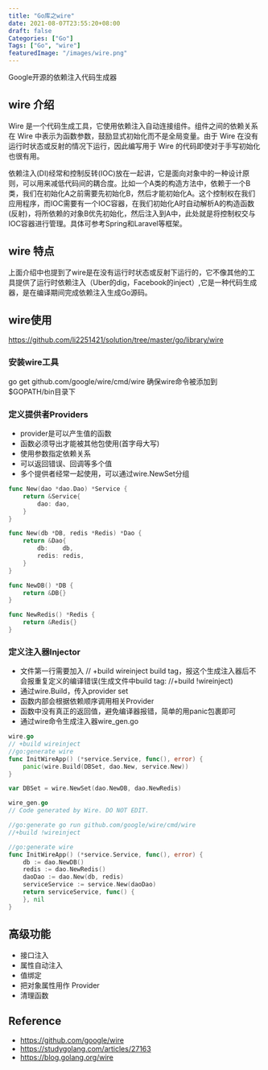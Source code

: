 ```yaml
---
title: "Go库之wire"
date: 2021-08-07T23:55:20+08:00
draft: false
Categories: ["Go"]
Tags: ["Go", "wire"]
featuredImage: "/images/wire.png"
---
```


Google开源的依赖注入代码生成器

<!--more-->
## wire 介绍
Wire 是一个代码生成工具，它使用依赖注入自动连接组件。组件之间的依赖关系在 Wire 中表示为函数参数，鼓励显式初始化而不是全局变量。由于 Wire 在没有运行时状态或反射的情况下运行，因此编写用于 Wire 的代码即使对于手写初始化也很有用。

依赖注入(DI)经常和控制反转(IOC)放在一起讲，它是面向对象中的一种设计原则，可以用来减低代码间的耦合度。比如一个A类的构造方法中，依赖于一个B类，我们在初始化A之前需要先初始化B，然后才能初始化A。这个控制权在我们应用程序，而IOC需要有一个IOC容器，在我们初始化A时自动解析A的构造函数(反射)，将所依赖的对象B优先初始化，然后注入到A中，此处就是将控制权交与IOC容器进行管理。具体可参考Spring和Laravel等框架。

## wire 特点
上面介绍中也提到了wire是在没有运行时状态或反射下运行的，它不像其他的工具提供了运行时依赖注入（Uber的dig，Facebook的inject）,它是一种代码生成器，是在编译期间完成依赖注入生成Go源码。

## wire使用
https://github.com/li2251421/solution/tree/master/go/library/wire
### 安装wire工具
go get github.com/google/wire/cmd/wire
确保wire命令被添加到$GOPATH/bin目录下
### 定义提供者Providers
- provider是可以产生值的函数
- 函数必须导出才能被其他包使用(首字母大写)
- 使用参数指定依赖关系
- 可以返回错误、回调等多个值
- 多个提供者经常一起使用，可以通过wire.NewSet分组
```go
func New(dao *dao.Dao) *Service {
	return &Service{
		dao: dao,
	}
}

func New(db *DB, redis *Redis) *Dao {
    return &Dao{
        db:    db,
        redis: redis,
    }
}

func NewDB() *DB {
    return &DB{}
}

func NewRedis() *Redis {
    return &Redis{}
}
```

### 定义注入器Injector
- 文件第一行需要加入 // +build wireinject build tag，报这个生成注入器后不会报重复定义的编译错误(生成文件中build tag: //+build !wireinject)
- 通过wire.Build，传入provider set
- 函数内部会根据依赖顺序调用相关Provider
- 函数中没有真正的返回值，避免编译器报错，简单的用panic包裹即可  
- 通过wire命令生成注入器wire_gen.go
```go
wire.go
// +build wireinject
//go:generate wire
func InitWireApp() (*service.Service, func(), error) {
	panic(wire.Build(DBSet, dao.New, service.New))
}

var DBSet = wire.NewSet(dao.NewDB, dao.NewRedis)
```
```go
wire_gen.go
// Code generated by Wire. DO NOT EDIT.

//go:generate go run github.com/google/wire/cmd/wire
//+build !wireinject

//go:generate wire
func InitWireApp() (*service.Service, func(), error) {
    db := dao.NewDB()
    redis := dao.NewRedis()
    daoDao := dao.New(db, redis)
    serviceService := service.New(daoDao)
    return serviceService, func() {
    }, nil
}
```

## 高级功能
- 接口注入
- 属性自动注入
- 值绑定
- 把对象属性用作 Provider
- 清理函数

## Reference
- https://github.com/google/wire
- https://studygolang.com/articles/27163
- https://blog.golang.org/wire
